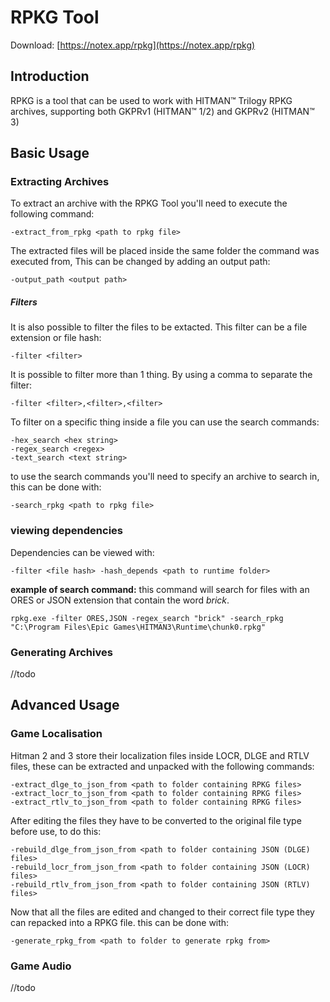 # RPKG Tool
Download: [https://notex.app/rpkg](https://notex.app/rpkg)

## Introduction
RPKG is a tool that can be used to work with HITMAN™ Trilogy RPKG archives, supporting both GKPRv1 (HITMAN™ 1/2) and GKPRv2 (HITMAN™ 3)

## Basic Usage

### Extracting Archives
To extract an archive with the RPKG Tool you'll need to execute the following command:
```
-extract_from_rpkg <path to rpkg file>
```
The extracted files will be placed inside the same folder the command was executed from,
This can be changed by adding an output path:
```
-output_path <output path>
```

##### Filters
It is also possible to filter the files to be extacted. This filter can be a file extension or file hash:
```
-filter <filter>
```
It is possible to filter more than 1 thing. By using a comma to separate the filter:
```
-filter <filter>,<filter>,<filter>
```

To filter on a specific thing inside a file you can use the search commands:
```
-hex_search <hex string>
-regex_search <regex>
-text_search <text string>
```
to use the search commands you'll need to specify an archive to search in, this can be done with:
```
-search_rpkg <path to rpkg file>
```

### viewing dependencies
Dependencies can be viewed with:
```
-filter <file hash> -hash_depends <path to runtime folder>
```


**example of search command:**
this command will search for files with an ORES or JSON extension that contain the word *brick*.
```
rpkg.exe -filter ORES,JSON -regex_search "brick" -search_rpkg "C:\Program Files\Epic Games\HITMAN3\Runtime\chunk0.rpkg"
```
### Generating Archives
//todo




## Advanced Usage
### Game Localisation
Hitman 2 and 3 store their localization files inside LOCR, DLGE and RTLV files, these can be extracted and unpacked with the following commands:
```
-extract_dlge_to_json_from <path to folder containing RPKG files>
-extract_locr_to_json_from <path to folder containing RPKG files>
-extract_rtlv_to_json_from <path to folder containing RPKG files>
```
After editing the files they have to be converted to the original file type before use, to do this:
```
-rebuild_dlge_from_json_from <path to folder containing JSON (DLGE) files>
-rebuild_locr_from_json_from <path to folder containing JSON (LOCR) files>
-rebuild_rtlv_from_json_from <path to folder containing JSON (RTLV) files>
```

Now that all the files are edited and changed to their correct file type they can repacked into a RPKG file.
this can be done with:
```
-generate_rpkg_from <path to folder to generate rpkg from>
```

### Game Audio
//todo

